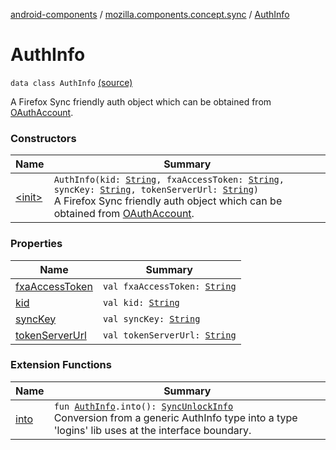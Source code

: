 [android-components](../../index.md) / [mozilla.components.concept.sync](../index.md) / [AuthInfo](./index.md)

# AuthInfo

`data class AuthInfo` [(source)](https://github.com/mozilla-mobile/android-components/blob/master/components/concept/sync/src/main/java/mozilla/components/concept/sync/OAuthAccount.kt#L58)

A Firefox Sync friendly auth object which can be obtained from [OAuthAccount](../-o-auth-account/index.md).

### Constructors

| Name | Summary |
|---|---|
| [&lt;init&gt;](-init-.md) | `AuthInfo(kid: `[`String`](https://kotlinlang.org/api/latest/jvm/stdlib/kotlin/-string/index.html)`, fxaAccessToken: `[`String`](https://kotlinlang.org/api/latest/jvm/stdlib/kotlin/-string/index.html)`, syncKey: `[`String`](https://kotlinlang.org/api/latest/jvm/stdlib/kotlin/-string/index.html)`, tokenServerUrl: `[`String`](https://kotlinlang.org/api/latest/jvm/stdlib/kotlin/-string/index.html)`)`<br>A Firefox Sync friendly auth object which can be obtained from [OAuthAccount](../-o-auth-account/index.md). |

### Properties

| Name | Summary |
|---|---|
| [fxaAccessToken](fxa-access-token.md) | `val fxaAccessToken: `[`String`](https://kotlinlang.org/api/latest/jvm/stdlib/kotlin/-string/index.html) |
| [kid](kid.md) | `val kid: `[`String`](https://kotlinlang.org/api/latest/jvm/stdlib/kotlin/-string/index.html) |
| [syncKey](sync-key.md) | `val syncKey: `[`String`](https://kotlinlang.org/api/latest/jvm/stdlib/kotlin/-string/index.html) |
| [tokenServerUrl](token-server-url.md) | `val tokenServerUrl: `[`String`](https://kotlinlang.org/api/latest/jvm/stdlib/kotlin/-string/index.html) |

### Extension Functions

| Name | Summary |
|---|---|
| [into](../../mozilla.components.service.sync.logins/into.md) | `fun `[`AuthInfo`](./index.md)`.into(): `[`SyncUnlockInfo`](../../mozilla.components.service.sync.logins/-sync-unlock-info.md)<br>Conversion from a generic AuthInfo type into a type 'logins' lib uses at the interface boundary. |
